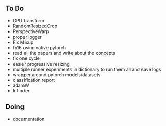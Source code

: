 ## To Do

- GPU transform
- RandomResizedCrop
- PerspectiveWarp
- proper logger
- Fix Mixup
- fp16 using native pytorch
- read all the papers and write about the concepts
- fix one cycle
- easier progressive resizing
- multiple runner experiments in dictionary to run them all and save logs
- wrapper around pytorch models/datasets
- classification report
- adamW
- lr finder

## Doing

- documentation
